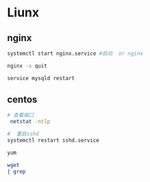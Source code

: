 # Liunx


## nginx

```bash
systemctl start nginx.service #启动  or nginx

nginx -s quit

service mysqld restart
```


## centos
```bash
# 查看端口
 netstat -ntlp  

#  重启sshd
systemctl restart sshd.service

yum

wget 
| grep
```
